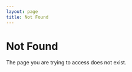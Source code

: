 ```yaml
---
layout: page
title: Not Found
---
```

# Not Found

The page you are trying to access does not exist.